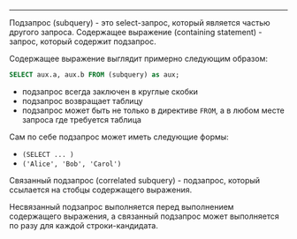 ___
Подзапрос (subquery) - это select-запрос, который является частью другого запроса.
Содержащее выражение (containing statement) - запрос, который содержит подзапрос.

Содержащее выражение выглядит примерно следующим образом:
```sql
SELECT aux.a, aux.b FROM (subquery) as aux;
```
- подзапрос всегда заключен в круглые скобки
- подзапрос возвращает таблицу
- подзапрос может быть не только в директиве `FROM`, а в любом месте запроса где требуется таблица

Сам по себе подзапрос может иметь следующие формы:
- `(SELECT ... )`
- `('Alice', 'Bob', 'Carol')`

Связанный подзапрос (correlated subquery) - подзапрос, который ссылается на стобцы содержащего выражения.

Несвязанный подзапрос выполняется перед выполнением содержащего выражения, а связанный подзапрос может выполняется по разу для каждой строки-кандидата.
